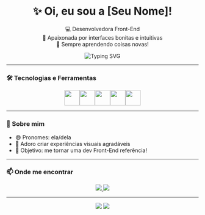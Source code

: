 <h1 align="center">✨ Oi, eu sou a [Seu Nome]!</h1>

<p align="center">
  💻 Desenvolvedora Front-End <br>
  🎨 Apaixonada por interfaces bonitas e intuitivas <br>
  💜 Sempre aprendendo coisas novas!
</p>

<div align="center">
  <img src="https://readme-typing-svg.demolab.com?font=Fira+Code&pause=1000&color=F797F7&center=true&vCenter=true&width=435&lines=Bem-vinda+ao+meu+GitHub!;Desenvolvedora+Front-End;Criadora+de+interfaces+incríveis!" alt="Typing SVG" />
</div>

---

### 🛠️ Tecnologias e Ferramentas

<div style="display: flex; justify-content: center;">
  <img src="https://cdn.jsdelivr.net/gh/devicons/devicon/icons/html5/html5-original.svg" width="40px" />
  <img src="https://cdn.jsdelivr.net/gh/devicons/devicon/icons/css3/css3-original.svg" width="40px" />
  <img src="https://cdn.jsdelivr.net/gh/devicons/devicon/icons/javascript/javascript-original.svg" width="40px" />
  <img src="https://cdn.jsdelivr.net/gh/devicons/devicon/icons/react/react-original.svg" width="40px" />
  <img src="https://cdn.jsdelivr.net/gh/devicons/devicon/icons/git/git-original.svg" width="40px" />
</div>

---

### 🌸 Sobre mim

- 😄 Pronomes: ela/dela  
- 💖 Adoro criar experiências visuais agradáveis  
- 🎯 Objetivo: me tornar uma dev Front-End referência!

---

### 📫 Onde me encontrar

<div align="center">
  <a href="https://www.linkedin.com/in/seuusuario/" target="_blank">
    <img src="https://img.shields.io/badge/LinkedIn-0077B5?style=for-the-badge&logo=linkedin&logoColor=white"/>
  </a>
  <a href="mailto:seuemail@gmail.com">
    <img src="https://img.shields.io/badge/Email-D14836?style=for-the-badge&logo=gmail&logoColor=white"/>
  </a>
</div>

---

<div align="center">
  <img src="https://github-readme-stats.vercel.app/api?username=seuusuario&show_icons=true&theme=tokyonight" />
  <img src="https://github-readme-stats.vercel.app/api/top-langs/?username=seuusuario&layout=compact&theme=tokyonight" />
</div>
